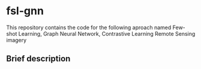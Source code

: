 # fsl-gnn
This repository contains the code for the following aproach named Few-shot Learning, Graph Neural Network, Contrastive Learning Remote Sensing imagery
## Brief description
